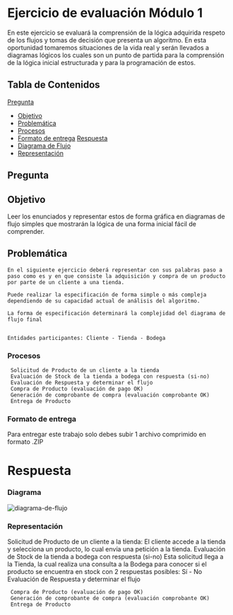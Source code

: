 # Ejercicio de evaluación Módulo 1

En este ejercicio se evaluará la comprensión de la lógica adquirida respeto de los flujos y tomas de decisión que presenta un algoritmo. En esta oportunidad tomaremos situaciones de la vida real y serán llevados a diagramas lógicos los cuales son un punto de partida para la comprensión de la lógica inicial estructurada y para la programación de estos.

## Tabla de Contenidos
[Pregunta](#pregunta)
 - [Objetivo](#objetivo)
 - [Problemática](#problematica)
 - [Procesos](#procesos)
 - [Formato de entrega](#formato-de-entrega)
[Respuesta](#respuesta)
 - [Diagrama de Flujo](#diagrama)
 - [Representación](#representacion)

## Pregunta
## Objetivo

Leer los enunciados y representar estos de forma gráfica en diagramas de flujo simples que mostrarán la lógica de una forma inicial fácil de comprender.

## Problemática

    En el siguiente ejercicio deberá representar con sus palabras paso a paso como es y en que consiste la adquisición y compra de un producto por parte de un cliente a una tienda. 

    Puede realizar la especificación de forma simple o más compleja dependiendo de su capacidad actual de análisis del algoritmo. 

    La forma de especificación determinará la complejidad del diagrama de flujo final


    Entidades participantes: Cliente - Tienda - Bodega

### Procesos

     Solicitud de Producto de un cliente a la tienda
     Evaluación de Stock de la tienda a bodega con respuesta (si-no)
     Evaluación de Respuesta y determinar el flujo
     Compra de Producto (evaluación de pago OK)
     Generación de comprobante de compra (evaluación comprobante OK)
     Entrega de Producto

### Formato de entrega

Para entregar este trabajo solo debes subir 1 archivo comprimido en formato .ZIP

# Respuesta
### Diagrama
![diagrama-de-flujo](./Flujo.png)
### Representación 
Solicitud de Producto de un cliente a la tienda:
 El cliente accede a la tienda y selecciona un producto, lo cual envía una petición a la tienda.
Evaluación de Stock de la tienda a bodega con respuesta (si-no)
 Esta solicitud llega a la Tienda, la cual realiza una consulta a la Bodega para conocer si el producto se encuentra en stock con 2 respuestas posibles: Sí - No 
Evaluación de Respuesta y determinar el flujo
  

     Compra de Producto (evaluación de pago OK)
     Generación de comprobante de compra (evaluación comprobante OK)
     Entrega de Producto